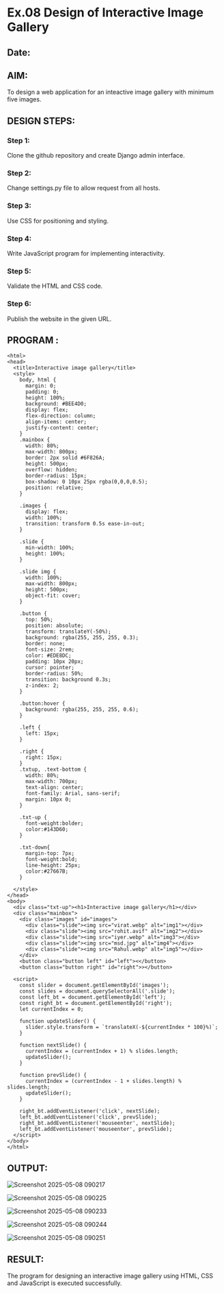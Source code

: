 # Ex.08 Design of Interactive Image Gallery
## Date:

## AIM:
To design a web application for an inteactive image gallery with minimum five images.

## DESIGN STEPS:

### Step 1:
Clone the github repository and create Django admin interface.

### Step 2:
Change settings.py file to allow request from all hosts.

### Step 3:
Use CSS for positioning and styling.

### Step 4:
Write JavaScript program for implementing interactivity.

### Step 5:
Validate the HTML and CSS code.

### Step 6:
Publish the website in the given URL.

## PROGRAM :
```
<html>
<head>
  <title>Interactive image gallery</title>
  <style>
    body, html {
      margin: 0;
      padding: 0;
      height: 100%;
      background: #BEE4D0;
      display: flex;
      flex-direction: column;
      align-items: center;
      justify-content: center;
    }
    .mainbox {
      width: 80%;
      max-width: 800px;
      border: 2px solid #6F826A;
      height: 500px;
      overflow: hidden;
      border-radius: 15px;
      box-shadow: 0 10px 25px rgba(0,0,0,0.5);
      position: relative;
    }

    .images {
      display: flex;
      width: 100%;
      transition: transform 0.5s ease-in-out;
    }

    .slide {
      min-width: 100%;
      height: 100%;
    }

    .slide img {
      width: 100%;
      max-width: 800px;
      height: 500px;
      object-fit: cover;
    }

    .button {
      top: 50%;
      position: absolute;
      transform: translateY(-50%);
      background: rgba(255, 255, 255, 0.3);
      border: none;
      font-size: 2rem;
      color: #EDE8DC;
      padding: 10px 20px;
      cursor: pointer;
      border-radius: 50%;
      transition: background 0.3s;
      z-index: 2;
    }

    .button:hover {
      background: rgba(255, 255, 255, 0.6);
    }

    .left {
      left: 15px;
    }

    .right {
      right: 15px;
    }
    .txtup, .text-bottom {
      width: 80%;
      max-width: 700px;
      text-align: center;
      font-family: Arial, sans-serif;
      margin: 10px 0;
    }

    .txt-up {
      font-weight:bolder;
      color:#143D60;
    }

    .txt-down{
      margin-top: 7px;
      font-weight:bold;
      line-height: 25px;
      color:#27667B;
    }

  </style>
</head>
<body>
  <div class="txt-up"><h1>Interactive image gallery</h1></div>
  <div class="mainbox">
    <div class="images" id="images">
      <div class="slide"><img src="virat.webp" alt="img1"></div>
      <div class="slide"><img src="rohit.avif" alt="img2"></div>
      <div class="slide"><img src="iyer.webp" alt="img3"></div>
      <div class="slide"><img src="msd.jpg" alt="img4"></div>
      <div class="slide"><img src="Rahul.webp" alt="img5"></div>
    </div>
    <button class="button left" id="left"><</button>
    <button class="button right" id="right">></button>

  <script>
    const slider = document.getElementById('images');
    const slides = document.querySelectorAll('.slide');
    const left_bt = document.getElementById('left');
    const right_bt = document.getElementById('right');
    let currentIndex = 0;

    function updateSlider() {
      slider.style.transform = `translateX(-${currentIndex * 100}%)`;
    }

    function nextSlide() {
      currentIndex = (currentIndex + 1) % slides.length;
      updateSlider();
    }

    function prevSlide() {
      currentIndex = (currentIndex - 1 + slides.length) % slides.length;
      updateSlider();
    }

    right_bt.addEventListener('click', nextSlide);
    left_bt.addEventListener('click', prevSlide);
    right_bt.addEventListener('mouseenter', nextSlide);
    left_bt.addEventListener('mouseenter', prevSlide);
  </script>
</body>
</html>
```

## OUTPUT:

![Screenshot 2025-05-08 090217](https://github.com/user-attachments/assets/22bf7ba4-f111-4b4d-ae67-ba38932f4d47)

![Screenshot 2025-05-08 090225](https://github.com/user-attachments/assets/45468482-ab44-487c-9b1e-72f4ad92080c)

![Screenshot 2025-05-08 090233](https://github.com/user-attachments/assets/2a4c6bd8-c2bf-4c4d-ab5e-faae277933bd)

![Screenshot 2025-05-08 090244](https://github.com/user-attachments/assets/632f3824-723b-4c03-9d96-f295289973fd)

![Screenshot 2025-05-08 090251](https://github.com/user-attachments/assets/17d6da02-129a-4465-b82a-116efe369bbc)

## RESULT:
The program for designing an interactive image gallery using HTML, CSS and JavaScript is executed successfully.

